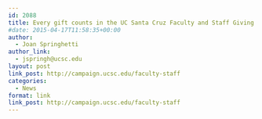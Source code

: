 ```yaml
---
id: 2088
title: Every gift counts in the UC Santa Cruz Faculty and Staff Giving Drive, May 4-15
#date: 2015-04-17T11:58:35+00:00
author:
  - Joan Springhetti
author_link:
  - jspringh@ucsc.edu
layout: post
link_post: http://campaign.ucsc.edu/faculty-staff
categories:
  - News
format: link
link_post: http://campaign.ucsc.edu/faculty-staff
---
```

